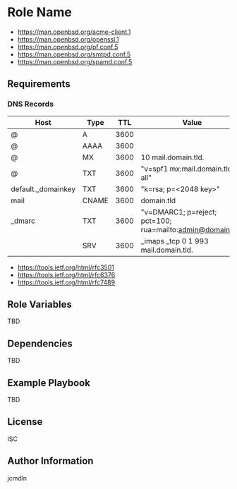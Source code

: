 Role Name
=========

* https://man.openbsd.org/acme-client.1
* https://man.openbsd.org/openssl.1
* https://man.openbsd.org/pf.conf.5
* https://man.openbsd.org/smtpd.conf.5
* https://man.openbsd.org/spamd.conf.5

Requirements
------------

### DNS Records
| Host               | Type  | TTL  | Value |
| ------------------ | ----- | ---- | ----- |
| @                  | A     | 3600 | <IPv4 Address>
| @                  | AAAA  | 3600 | <IPv6 Address>
| @                  | MX    | 3600 | 10 mail.domain.tld.
| @                  | TXT   | 3600 | "v=spf1 mx:mail.domain.tld -all"
| default._domainkey | TXT   | 3600 | "k=rsa; p=<2048 key>"
| mail               | CNAME | 3600 | domain.tld
| _dmarc             | TXT   | 3600 | "v=DMARC1; p=reject; pct=100; rua=mailto:admin@domain.tld"
|                    | SRV   | 3600 | _imaps _tcp 0 1 993 mail.domain.tld.

* https://tools.ietf.org/html/rfc3501
* https://tools.ietf.org/html/rfc6376
* https://tools.ietf.org/html/rfc7489

Role Variables
--------------

TBD

Dependencies
------------

TBD

Example Playbook
----------------

TBD

License
-------

ISC

Author Information
------------------

jcmdln
